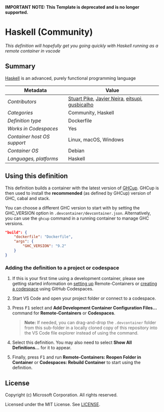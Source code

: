 **IMPORTANT NOTE: This Template is deprecated and is no longer supported.**

# Haskell (Community)

_This definition will hopefully get you going quickly with Haskell running as a
remote container in vscode_

## Summary

[Haskell](https://www.haskell.org/) is an advanced, purely functional
programming language

| Metadata                    | Value                                                                                                                                                                       |
| --------------------------- | --------------------------------------------------------------------------------------------------------------------------------------------------------------------------- |
| _Contributors_              | [Stuart Pike](https://github.com/stuartpike), [Javier Neira](https://github.com/jneira), [eitsupi](https://github.com/eitsupi), [gusbicalho](https://github.com/gusbicalho) |
| _Categories_                | Community, Haskell                                                                                                                                                          |
| _Definition type_           | Dockerfile                                                                                                                                                                  |
| _Works in Codespaces_       | Yes                                                                                                                                                                         |
| _Container host OS support_ | Linux, macOS, Windows                                                                                                                                                       |
| _Container OS_              | Debian                                                                                                                                                                      |
| _Languages, platforms_      | Haskell                                                                                                                                                                     |

## Using this definition

This definition builds a container with the latest version of
[GHCup](https://www.haskell.org/ghcup/). GHCup is then used to install the
**recommended** (as defined by GHCup) version of GHC, cabal and stack.

You can choose a different GHC version to start with by setting the GHC_VERSION
option in `.devcontainer/devcontainer.json`. Alternatively, you can use the
`ghcup` command in a running container to manage GHC versions.

```json
"build": {
    "dockerfile": "Dockerfile",
    "args": {
        "GHC_VERSION": "9.2"
    }
}
```

### Adding the definition to a project or codespace

1. If this is your first time using a development container, please see getting
   started information on
   [setting up](https://aka.ms/vscode-remote/containers/getting-started)
   Remote-Containers or
   [creating a codespace](https://aka.ms/ghcs-open-codespace) using GitHub
   Codespaces.

2. Start VS Code and open your project folder or connect to a codespace.

3. Press <kbd>F1</kbd> select and **Add Development Container Configuration
   Files...** command for **Remote-Containers** or **Codespaces**.

    > **Note:** If needed, you can drag-and-drop the `.devcontainer` folder from
    > this sub-folder in a locally cloned copy of this repository into the VS
    > Code file explorer instead of using the command.

4. Select this definition. You may also need to select **Show All
   Definitions...** for it to appear.

5. Finally, press <kbd>F1</kbd> and run **Remote-Containers: Reopen Folder in
   Container** or **Codespaces: Rebuild Container** to start using the
   definition.

## License

Copyright (c) Microsoft Corporation. All rights reserved.

Licensed under the MIT License. See
[LICENSE](https://github.com/Microsoft/vscode-dev-containers/blob/main/LICENSE).

